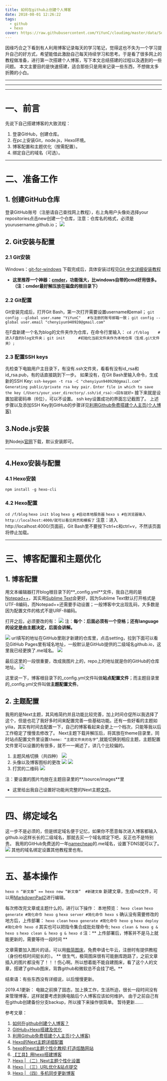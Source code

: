 ```yaml
---
title: 如何在github上创建个人博客
date: 2018-08-01 12:26:22
tags:
  - github
  - hexo
cover: https://raw.githubusercontent.com/YiYunC/cloudimg/master/data/Softonic-image-1.png
---
```

  因缘巧合之下看到有人利用博客记录每天的学习笔记，觉得这也不失为一个学习提升自己的好方式，希望能借此激励自己每天持续学习和思考。于是看了很多网上的教程做准备，进行第一次搭建个人博客，写下本文总结搭建的过程以及遇到的一些问题。
  本文主要目的是快速搭建，适合那些只是用来记录一些东西，不想做太多折腾的小白。
<!--more-->

----------
----------
----------
# 一、前言 #
先说下自己搭建博客的大致流程：
1. 登录GitHub，创建仓库。
2. 在pc上安装Git，node.js，Hexo环境。
3. 博客配置和主题优化（按需配置）。
4. 绑定自己的域名（可选）。


----------

# 二、准备工作 #
 
## 1. 创建GitHub仓库 ##
  登录GitHub账号（注册请自己查找网上教程），右上角用户头像处选择your repositories点击new创建一个仓库，注意：仓库名的格式，必须是yourusername.github.io；
![](http://pcwv6qdfo.bkt.clouddn.com/18-8-4/92394050.jpg)

## 2. Git安装与配置 ##
### 2.1 Git安装 ###
Windows：[git-for-windows](https://gitforwindows.org/)
下载完成后，具体安装过程见[Git 中文详细安装教程](https://blog.csdn.net/sishen47k/article/details/80211002)

- **这里推荐一个神器：[cmder](https://jeffjade.com/2016/01/13/2016-01-13-windows-software-cmder/)，功能强大，比windows自带的cmd好用很多。（注：cmder最好解压放在磁盘的根目录下）**

### 2.2 Git配置 
Git安装完成后，打开Git Bash，第一次打开需要设置username和email；
`git config --global user.name "YiYunC"   #与注册的账号邮箱一致；`
`git config --global user.email "chenyiyun940920@gmail.com"`

在F盘新建一个名为blog的文件夹作为仓库，在命令行里输入：
`cd /f/blog    #进入F盘的blog文件夹；`
`git init      #初始化当前文件夹作为本地仓库（生成.git文件夹）;`

### 2.3 配置SSH keys ###
先检查下电脑用户主目录下，有没有.ssh文件夹，看看有没有id_rsa和id_rsa.pub，有的话直接跳到下一步。
如果没有，在Git Bash里输入命令，生成新的SSH Key:
`ssh-keygen -t rsa -C "chenyiyun940920@gmail.com"`
`Generating public/private rsa key pair.`
`Enter file in which to save the key (/Users/your_user_directory/.ssh/id_rsa):<回车就好>`
接下来就是设置加密密码串（6位），可以不设置。
ssh key设置成功的界面忘记截图了。
上述步骤以及添加SSH Key到GitHub的步骤详见[利用Github免费搭建个人主页(个人博客)](https://blog.csdn.net/hitwhylz/article/details/42646197)


## 3.Node.js安装 ##
到Nodejs[官网](https://nodejs.org/en/)下载，默认安装即可。

----------

## 4.Hexo安装与配置 ##
### 4.1 Hexo安装 ###
`npm install -g hexo-cli`
### 4.2 Hexo配置 ###
`cd /f/blog`
`hexo init blog`
`hexo g #启动本地服务器`
`hexo s #在浏览器输入http://localhost:4000/就可以看见网页和模板了`
注意：进入http://localhost:4000/页面前，Git Bash里不要按下ctrl+c和ctrl+v，不然该页面将停止加载。

----------

# 三、博客配置和主题优化 #
## 1. 博客配置 ##
用文本编辑器打开blog根目录下的**_config.yml**文件，我自己用的是[Notepad++](https://pan.baidu.com/s/15yqX5us7xbnveMH6fb9oSg)，其实用[Sublime Text](http://www.sublimetext.com/3)会更好，因为Sublime Text默认打开格式是UTF-8编码，而Notepad++还需要手动设置；一般博客中文出现乱码，大多数是因为配置文件的格式不是URF-8编码。

打开之后，必须要改的有：
![](http://pcwv6qdfo.bkt.clouddn.com/18-8-4/97482861.jpg)
注：**每个：后面必须有一个空格；还有language的设定是由主题决定，后面会讲解。**

![](http://pcwv6qdfo.bkt.clouddn.com/18-8-4/61882237.jpg)
url填写的地址在GitHub里刚才新建的仓库里，点击setting，拉到下面可以看见GitHub Pages里有域名地址，一般默认是GitHub提供的二级域名github.io，这里我已经更换了.me域名。
![](http://pcwv6qdfo.bkt.clouddn.com/18-8-4/66456455.jpg)

最后这里的一段很重要，改成我图片上的，repo上的地址就是你的GitHub的仓库地址。
![](http://pcwv6qdfo.bkt.clouddn.com/18-8-4/59423392.jpg)

这里说一下，博客根目录下的_config.yml文件叫做**站点配置文件**；而主题目录里的_config.yml文件叫做**主题配置文件**。

## 2. 主题配置 ##
我用的是Next主题，其风格简约并且功能比较完善，加上时间仓促所以我选择了这个，但是也花了我好多时间来配置完善一些基础功能。还有一些好看的主题如yilia，其实有时间去配置一下，自己的博客看起来会更上一个档次，只能等我以后工作稳定了慢慢去修改了。
Next主题下载并解压后，将其放在theme目录里，同时站点配置文件里设置`theme: “主题文件夹的名字”`,就能切换到相应主题，主题配置文件里可以设置的有很多，就不一一阐述了，讲几个比较偏的。

1. 主题风格切换（共四种）
![](http://pcwv6qdfo.bkt.clouddn.com/18-8-4/88249424.jpg)
2. 头像以及博客图标的更改
![](http://pcwv6qdfo.bkt.clouddn.com/18-8-4/46777381.jpg)
![](http://pcwv6qdfo.bkt.clouddn.com/18-8-4/52227617.jpg)
3. 打赏的二维码
![](http://pcwv6qdfo.bkt.clouddn.com/18-8-4/61020954.jpg)

注：要设置的图片均放在主题目录里的**/source/images**里

- 这里给出我自己设置好功能尚完整的Next主题[文件](https://pan.baidu.com/s/1WMp5Sj9n8BiX1HQ04d7aew)。

----------

# 四、绑定域名 #
这一步不是必须的，但是绑定域名便于记忆，如果你不愿意每次进入博客都输入github.io这样长长的二级域名，那就去买一个域名绑定下吧，反正也不是特别贵。
我用的GitHub免费送的一年[namecheap](https://www.namecheap.com)的.me域名，设置下DNS就可以了。
![](http://pcwv6qdfo.bkt.clouddn.com/18-8-4/73143893.jpg)
其他的域名绑定设置其他教程里也有。

----------

# 五、基本操作 #
`hexo n “新文章” == hexo new “新文章”  #新建文章`
新建文章，生成md文件，可以用[MarkdownPad2](http://markdownpad.com/)进行编辑。

每次修改完文章或主题什么的，进行以下操作：
本地预览：
`hexo clean`
`hexo generate #简化命令 hexo g`
`hexo server #简化命令 hexo s`
确认没有需要修改的地方后，上传部署：
`hexo clean`
`hexo generate #简化命令 hexo g`
`hexo deploy #简化命令 hexo d`
其实也可以把指令集合成批处理命令;
`hexo clean & hexo g & hexo s`
`hexo clean & hexo g & hexo d`
注：** 上传部署后，博客并不是马上就能更新的，需要等待一段时间 **

文章需要加入图片的话，可以用[极简图床](http://jiantuku.com/#/)，免费申请七牛云，注册时有提供教程（身份检核时间挺长的）。
** 很生气，极简图床很有可能删库跑路了，之前文章插入的图片都没有了！！！伤心啊。所以想着能不能自建图床，看了这个人的文章，搭建了github图床，背靠github和微软总不会挂了吧。**

结束语：有些东西没有详细说，以后慢慢更新。

2019.4.1更新：
电脑之前换了固态，加上换工作，生活所迫，很长一段时间没有来管理博客，这样就要考虑到换电脑后个人博客应该如何维护。
由于之前自己有在github创建备份分支backup，所以接下来操作很简单。
暂待更新.......

参考文章：
1. [如何在github创建个人博客？](https://blog.csdn.net/a1274624994/article/details/54749094)
2. [GitHub+Hexo搭建及优化](https://hceng.cn/2017/03/06/GitHub+Hexo%E6%90%AD%E5%BB%BA%E5%8F%8A%E4%BC%98%E5%8C%96/)
3. [利用Github免费搭建个人主页(个人博客)](https://blog.csdn.net/hitwhylz/article/details/42646197)
4. [Hexo的Next主题详细配置](https://www.jianshu.com/p/3a05351a37dc)
5. [hexo的next主题个性化教程:打造炫酷网站](http://shenzekun.cn/hexo%E7%9A%84next%E4%B8%BB%E9%A2%98%E4%B8%AA%E6%80%A7%E5%8C%96%E9%85%8D%E7%BD%AE%E6%95%99%E7%A8%8B.html)
6. [【工具】用hexo搭建博客](https://blog.csdn.net/shanchuan2012/article/details/53572235)
7. [Hexo | （二）Next主题个性化设置](http://www.cnblogs.com/liziczh/p/9318656.html)
8. [Hexo | （三）URL优化&站点提交](https://www.cnblogs.com/liziczh/p/9318665.html)
9. [Hexo | （四）多机同步更新博客](https://www.cnblogs.com/liziczh/p/9318670.html)



